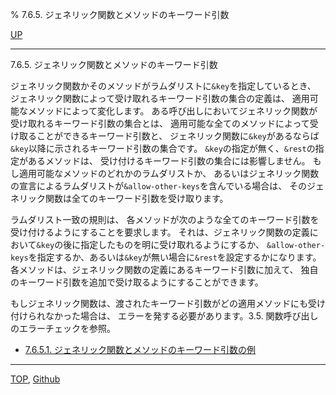 % 7.6.5. ジェネリック関数とメソッドのキーワード引数

[UP](7.6.html)  

---

7.6.5. ジェネリック関数とメソッドのキーワード引数


ジェネリック関数かそのメソッドがラムダリストに`&key`を指定しているとき、
ジェネリック関数によって受け取れるキーワード引数の集合の定義は、
適用可能なメソッドによって変化します。
ある呼び出しにおいてジェネリック関数が受け取れるキーワード引数の集合とは、
適用可能な全てのメソッドによって受け取ることができるキーワード引数と、
ジェネリック関数に`&key`があるならば`&key`以降に示されるキーワード引数の集合です。
`&key`の指定が無く、`&rest`の指定があるメソッドは、
受け付けるキーワード引数の集合には影響しません。
もし適用可能なメソッドのどれかのラムダリストか、
あるいはジェネリック関数の宣言によるラムダリストが`&allow-other-keys`を含んでいる場合は、
そのジェネリック関数は全てのキーワード引数を受け取ります。

ラムダリスト一致の規則は、
各メソッドが次のような全てのキーワード引数を受け付けるようにすることを要求します。
それは、ジェネリック関数の定義において`&key`の後に指定したものを明に受け取れるようにするか、
`&allow-other-keys`を指定するか、あるいは`&key`が無い場合に`&rest`を設定するかになります。
各メソッドは、ジェネリック関数の定義にあるキーワード引数に加えて、
独自のキーワード引数を追加で受け取るようにすることができます。

もしジェネリック関数は、渡されたキーワード引数がどの適用メソッドにも受け付けられなかった場合は、
エラーを発する必要があります。3.5. 関数呼び出しのエラーチェックを参照。

- [7.6.5.1. ジェネリック関数とメソッドのキーワード引数の例](7.6.5.1.html)


---
[TOP](index.html),  [Github](https://github.com/nptcl/npt-japanese)

